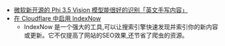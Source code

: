 - [微软新开源的 Phi 3.5 Vision 模型能很好的识别「英文手写内容」](https://huggingface.co/spaces/MaziyarPanahi/Phi-3.5-Vision)
- [在 Cloudflare 中启用 IndexNow](https://x.com/xqliu/status/1828473939913515214)
	- IndexNow 是一个强大的工具,可以让搜索引擎快速发现并索引你的新内容或更新。它不仅提高了网站的SEO效果,还节省了爬虫的资源。